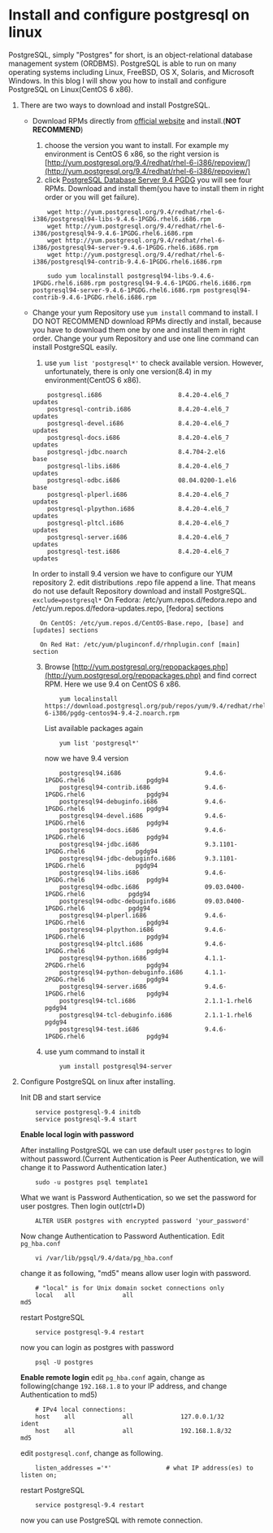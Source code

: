 # Install and configure postgresql on linux

PostgreSQL, simply "Postgres" for short, is an object-relational database
management system (ORDBMS). PostgreSQL is able to run on many operating systems
including Linux, FreeBSD, OS X, Solaris, and Microsoft Windows. In this blog I
will show you how to install and configure PostgreSQL on Linux(CentOS 6 x86).

1. There are two ways to download and install PostgreSQL.
    * Download RPMs directly from [official website](http://yum.postgresql.org/rpmchart.php)
    and install.(**NOT RECOMMEND**)
        1. choose the version you want to install. For example my environment is
         CentOS 6 x86, so the right version is [http://yum.postgresql.org/9.4/redhat/rhel-6-i386/repoview/](http://yum.postgresql.org/9.4/redhat/rhel-6-i386/repoview/)
        2. click [PostgreSQL Database Server 9.4 PGDG](http://yum.postgresql.org/9.4/redhat/rhel-6-i386/repoview/postgresqldbserver94.group.html)
        you will see four RPMs. Download and install them(you have to install them in right order or you will get failure).
        ```
            wget http://yum.postgresql.org/9.4/redhat/rhel-6-i386/postgresql94-libs-9.4.6-1PGDG.rhel6.i686.rpm
            wget http://yum.postgresql.org/9.4/redhat/rhel-6-i386/postgresql94-9.4.6-1PGDG.rhel6.i686.rpm
            wget http://yum.postgresql.org/9.4/redhat/rhel-6-i386/postgresql94-server-9.4.6-1PGDG.rhel6.i686.rpm
            wget http://yum.postgresql.org/9.4/redhat/rhel-6-i386/postgresql94-contrib-9.4.6-1PGDG.rhel6.i686.rpm

        ```
        ```
            sudo yum localinstall postgresql94-libs-9.4.6-1PGDG.rhel6.i686.rpm postgresql94-9.4.6-1PGDG.rhel6.i686.rpm postgresql94-server-9.4.6-1PGDG.rhel6.i686.rpm postgresql94-contrib-9.4.6-1PGDG.rhel6.i686.rpm
        ```
    * Change your yum Repository use ``yum install`` command to install.
        I DO NOT RECOMMEND download RPMs directly and install, because you have to download them one by one and install them in right order.
         Change your yum Repository and use one line command can install PostgreSQL easily.
        1. use ``yum list 'postgresql*'`` to check available version.
        However, unfortunately, there is only one version(8.4) in my environment(CentOS 6 x86).
        ```
            postgresql.i686                     8.4.20-4.el6_7               updates
            postgresql-contrib.i686             8.4.20-4.el6_7               updates
            postgresql-devel.i686               8.4.20-4.el6_7               updates
            postgresql-docs.i686                8.4.20-4.el6_7               updates
            postgresql-jdbc.noarch              8.4.704-2.el6                base
            postgresql-libs.i686                8.4.20-4.el6_7               updates
            postgresql-odbc.i686                08.04.0200-1.el6             base
            postgresql-plperl.i686              8.4.20-4.el6_7               updates
            postgresql-plpython.i686            8.4.20-4.el6_7               updates
            postgresql-pltcl.i686               8.4.20-4.el6_7               updates
            postgresql-server.i686              8.4.20-4.el6_7               updates
            postgresql-test.i686                8.4.20-4.el6_7               updates
        ```
        In order to install 9.4 version we have to configure our YUM repository
        2. edit distributions .repo file append a line. That means do not use default Repository download and install PostgreSQL.
            ```
                exclude=postgresql*
            ```
            On Fedora: /etc/yum.repos.d/fedora.repo and /etc/yum.repos.d/fedora-updates.repo, [fedora] sections

            On CentOS: /etc/yum.repos.d/CentOS-Base.repo, [base] and [updates] sections

            On Red Hat: /etc/yum/pluginconf.d/rhnplugin.conf [main] section

        3. Browse [http://yum.postgresql.org/repopackages.php](http://yum.postgresql.org/repopackages.php) and find correct RPM.
            Here we use 9.4 on CentOS 6 x86.
            ```
                yum localinstall https://download.postgresql.org/pub/repos/yum/9.4/redhat/rhel-6-i386/pgdg-centos94-9.4-2.noarch.rpm
            ```
            List available packages again
            ```
                yum list 'postgresql*'
            ```
            now we have 9.4 version
            ```
                postgresql94.i686                       9.4.6-1PGDG.rhel6                 pgdg94
                postgresql94-contrib.i686               9.4.6-1PGDG.rhel6                 pgdg94
                postgresql94-debuginfo.i686             9.4.6-1PGDG.rhel6                 pgdg94
                postgresql94-devel.i686                 9.4.6-1PGDG.rhel6                 pgdg94
                postgresql94-docs.i686                  9.4.6-1PGDG.rhel6                 pgdg94
                postgresql94-jdbc.i686                  9.3.1101-1PGDG.rhel6              pgdg94
                postgresql94-jdbc-debuginfo.i686        9.3.1101-1PGDG.rhel6              pgdg94
                postgresql94-libs.i686                  9.4.6-1PGDG.rhel6                 pgdg94
                postgresql94-odbc.i686                  09.03.0400-1PGDG.rhel6            pgdg94
                postgresql94-odbc-debuginfo.i686        09.03.0400-1PGDG.rhel6            pgdg94
                postgresql94-plperl.i686                9.4.6-1PGDG.rhel6                 pgdg94
                postgresql94-plpython.i686              9.4.6-1PGDG.rhel6                 pgdg94
                postgresql94-pltcl.i686                 9.4.6-1PGDG.rhel6                 pgdg94
                postgresql94-python.i686                4.1.1-2PGDG.rhel6                 pgdg94
                postgresql94-python-debuginfo.i686      4.1.1-2PGDG.rhel6                 pgdg94
                postgresql94-server.i686                9.4.6-1PGDG.rhel6                 pgdg94
                postgresql94-tcl.i686                   2.1.1-1.rhel6                     pgdg94
                postgresql94-tcl-debuginfo.i686         2.1.1-1.rhel6                     pgdg94
                postgresql94-test.i686                  9.4.6-1PGDG.rhel6                 pgdg94
            ```
        4. use yum command to install it
            ```
                yum install postgresql94-server
            ```
2. Configure PostgreSQL on linux after installing.

    Init DB and start service
    ```
        service postgresql-9.4 initdb
        service postgresql-9.4 start
    ```
    **Enable local login with password**

    After installing PostgreSQL we can use default user ``postgres`` to login without password.(Current Authentication
    is Peer Authentication, we will change it to Password Authentication later.)
    ```
        sudo -u postgres psql template1
    ```
    What we want is Password Authentication, so we set the password for user postgres. Then login out(ctrl+D)
    ```
        ALTER USER postgres with encrypted password 'your_password'
    ```
    Now change Authentication to Password Authentication. Edit ``pg_hba.conf``
    ```
        vi /var/lib/pgsql/9.4/data/pg_hba.conf
    ```
    change it as following, "md5" means allow user login with password.
    ```
        # "local" is for Unix domain socket connections only
        local   all             all                                     md5
    ```
    restart PostgreSQL
    ```
        service postgresql-9.4 restart
    ```
    now you can login as postgres with password
    ```
        psql -U postgres
    ```
    **Enable remote login**
    edit ``pg_hba.conf`` again, change as following(change ``192.168.1.8`` to your IP address, and
    change Authentication to md5)
    ```
        # IPv4 local connections:
        host    all             all             127.0.0.1/32            ident
        host    all             all             192.168.1.8/32          md5
    ```
    edit ``postgresql.conf``, change as following.
    ```
        listen_addresses ='*'               # what IP address(es) to listen on;
    ```
    restart PostgreSQL
    ```
        service postgresql-9.4 restart
    ```
    now you can use PostgreSQL with remote connection.